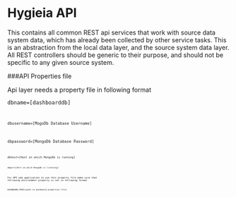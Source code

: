 
Hygieia API
===
This contains all common REST api services that work with source data system data, which has already
been collected by other service tasks.  This is an abstraction from the local data layer, and the source
system data layer.  All REST controllers should be generic to their purpose, and should not be specific
to any given source system.


###API Properties file

Api layer needs a property file in following format

<code>dbname=[dashboarddb]<code>

<code>dbusername=[MogoDb Database Username]</code>

<code>dbpassword=[MongoDb Database Password]<code>

<code>dbhost=[Host on which MongoDb is running]<code>  

<code>dbport=[Port on which MongoDb is listening]</code>

For API web application to use this property file make sure that following environment property is set in following format

<code>DASHBOARD_PROP=[path to dashboard.properties file]</code>
